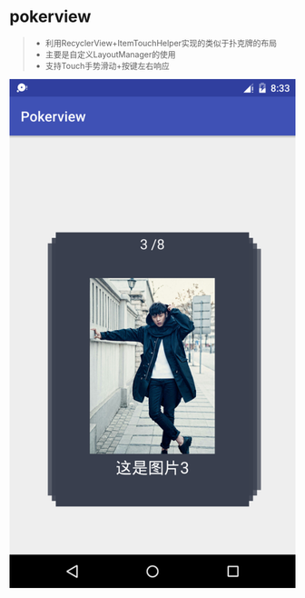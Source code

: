# pokerview
> * 利用RecyclerView+ItemTouchHelper实现的类似于扑克牌的布局
> * 主要是自定义LayoutManager的使用
> * 支持Touch手势滑动+按键左右响应


![screenshot](https://raw.githubusercontent.com/guoxiaojiang/pokerview/master/device-2017-06-09-203318.png)